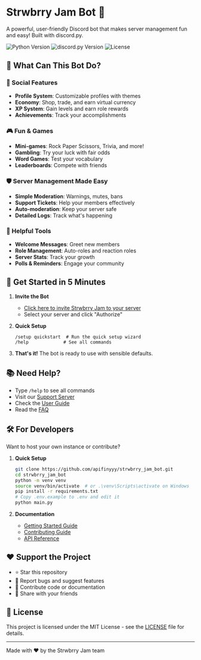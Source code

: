 # Strwbrry Jam Bot 🍓

A powerful, user-friendly Discord bot that makes server management fun and easy! Built with discord.py.

![Python Version](https://img.shields.io/badge/python-3.11+-blue.svg)
![discord.py Version](https://img.shields.io/badge/discord.py-2.3.2+-blue.svg)
![License](https://img.shields.io/github/license/apifinyyy/strwbrry_jam_bot)

## 🌟 What Can This Bot Do?

### 👥 Social Features
- **Profile System**: Customizable profiles with themes
- **Economy**: Shop, trade, and earn virtual currency
- **XP System**: Gain levels and earn role rewards
- **Achievements**: Track your accomplishments

### 🎮 Fun & Games
- **Mini-games**: Rock Paper Scissors, Trivia, and more!
- **Gambling**: Try your luck with fair odds
- **Word Games**: Test your vocabulary
- **Leaderboards**: Compete with friends

### 🛡️ Server Management Made Easy
- **Simple Moderation**: Warnings, mutes, bans
- **Support Tickets**: Help your members effectively
- **Auto-moderation**: Keep your server safe
- **Detailed Logs**: Track what's happening

### 🤖 Helpful Tools
- **Welcome Messages**: Greet new members
- **Role Management**: Auto-roles and reaction roles
- **Server Stats**: Track your growth
- **Polls & Reminders**: Engage your community

## 🚀 Get Started in 5 Minutes

1. **Invite the Bot**
   - [Click here to invite Strwbrry Jam to your server](https://discord.com/oauth2/authorize?...)
   - Select your server and click "Authorize"

2. **Quick Setup**
   ```
   /setup quickstart  # Run the quick setup wizard
   /help             # See all commands
   ```

3. **That's it!** The bot is ready to use with sensible defaults.

## 📚 Need Help?

- Type `/help` to see all commands
- Visit our [Support Server](https://discord.gg/XcH8JmGaHZ)
- Check the [User Guide](docs/USER_GUIDE.md)
- Read the [FAQ](docs/USER_GUIDE.md#faq)

## 🛠️ For Developers

Want to host your own instance or contribute?

1. **Quick Setup**
   ```bash
   git clone https://github.com/apifinyyy/strwbrry_jam_bot.git
   cd strwbrry_jam_bot
   python -m venv venv
   source venv/bin/activate  # or .\venv\Scripts\activate on Windows
   pip install -r requirements.txt
   # Copy .env.example to .env and edit it
   python main.py
   ```

2. **Documentation**
   - [Getting Started Guide](docs/GETTING_STARTED.md)
   - [Contributing Guide](CONTRIBUTING.md)
   - [API Reference](docs/API.md)

## ❤️ Support the Project

- ⭐ Star this repository
- 🐛 Report bugs and suggest features
- 🤝 Contribute code or documentation
- 🌟 Share with your friends

## 📝 License

This project is licensed under the MIT License - see the [LICENSE](LICENSE) file for details.

---
Made with ❤️ by the Strwbrry Jam team
